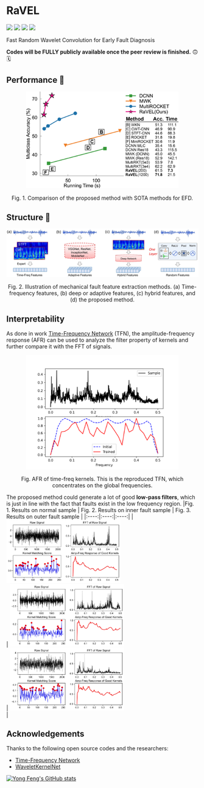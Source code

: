 # RaVEL
![](https://img.shields.io/badge/language-python-orange.svg)
[![](https://img.shields.io/badge/license-MIT-green.svg)](https://github.com/fyancy/MetaFD/blob/main/LICENSE)
[![](https://img.shields.io/badge/CSDN-燕策西-blue.svg)](https://blog.csdn.net/weixin_43543177?spm=1001.2101.3001.5343)
[![](https://img.shields.io/badge/Homepage-YongFeng-purple.svg)](https://fyancy.github.io/)


Fast Random Wavelet Convolution for Early Fault Diagnosis

**Codes will be FULLY publicly available once the peer review is finished.** 🙃 🗓

## Performance 🚀
<div align=center>
<img src="/figs/rl_acc.png" width="400">
</div>
<p align="center">
Fig. 1. Comparison of the proposed method with SOTA methods for EFD. 
</p>

## Structure 🔑
<div align=center>
<img src="/figs/structure_comparison_v2.jpg" width="900">
</div>
<p align="center">
Fig. 2. Illustration of mechanical fault feature extraction methods. (a) Time-frequency features, (b) deep or adaptive
features, (c) hybrid features, and (d) the proposed method.
</p>

## Interpretability
As done in work [Time-Frequency Network](https://github.com/ChenQian0618/TFN) (TFN), the amplitude-frequency response (AFR) can be used to analyze the filter property of kernels and further compare it with the FFT of signals. 
<div align=center>
<img src="/figs/TFN_sq_snr_10.png" width="400">
</div>
<p align="center">
Fig. AFR of time-freq kernels. This is the reproduced TFN, which concentrates on the global frequencies.
</p>

The proposed method could generate a lot of good **low-pass filters**, which is just in line with the fact that faults exist in the low frequency region.
|Fig. 1. Results on normal sample   | Fig. 2. Results on inner fault sample  | Fig. 3. Results on outer fault sample  |
|:----:|:----:|:----:|
|<img src="/figs/sample2.jpg" width="300" /><br/> | <img src="/figs/sample68.jpg" width="300" /><br/>| <img src="/figs/sample250.jpg" width="300" /><br/>|

## Acknowledgements
Thanks to the following open source codes and the researchers:
- [Time-Frequency Network](https://github.com/ChenQian0618/TFN)
- [WaveletKernelNet](https://github.com/HazeDT/WaveletKernelNet)
<!-- 
[ROCKET](https://github.com/angus924/rocket) and [MultiROCKET](https://github.com/ChangWeiTan/MultiRocket)
-->


[![Yong Feng's GitHub stats](https://github-readme-stats.vercel.app/api?username=fyancy&show_icons=true&theme=gruvbox)](https://github.com/fyancy)

